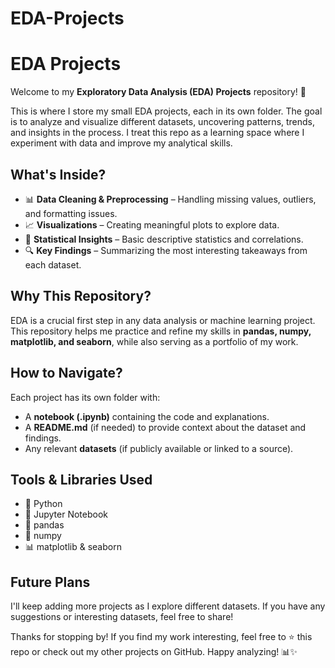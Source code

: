# EDA-Projects
# EDA Projects

Welcome to my **Exploratory Data Analysis (EDA) Projects** repository! 🚀

This is where I store my small EDA projects, each in its own folder. The goal is to analyze and visualize different datasets, uncovering patterns, trends, and insights in the process. I treat this repo as a learning space where I experiment with data and improve my analytical skills.

## What's Inside?
- 📊 **Data Cleaning & Preprocessing** – Handling missing values, outliers, and formatting issues.
- 📈 **Visualizations** – Creating meaningful plots to explore data.
- 📑 **Statistical Insights** – Basic descriptive statistics and correlations.
- 🔍 **Key Findings** – Summarizing the most interesting takeaways from each dataset.

## Why This Repository?
EDA is a crucial first step in any data analysis or machine learning project. This repository helps me practice and refine my skills in **pandas, numpy, matplotlib, and seaborn**, while also serving as a portfolio of my work.

## How to Navigate?
Each project has its own folder with:
- A **notebook (.ipynb)** containing the code and explanations.
- A **README.md** (if needed) to provide context about the dataset and findings.
- Any relevant **datasets** (if publicly available or linked to a source).

## Tools & Libraries Used
- 🐍 Python
- 📓 Jupyter Notebook
- 🐼 pandas
- 🔢 numpy
- 📊 matplotlib & seaborn

## Future Plans
I'll keep adding more projects as I explore different datasets. If you have any suggestions or interesting datasets, feel free to share! 

Thanks for stopping by! If you find my work interesting, feel free to ⭐ this repo or check out my other projects on GitHub. Happy analyzing! 📊✨

